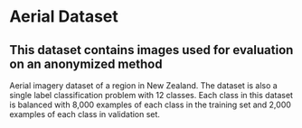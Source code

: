 # Aerial Dataset
## This dataset contains images used for evaluation on an anonymized method
Aerial imagery dataset of a region in New Zealand. 
The dataset is also a single label classification problem with 12 classes. 
Each class in this dataset is balanced with 8,000 examples of each class in the training set and 2,000 examples of each class in validation set.
